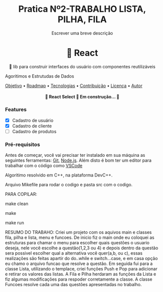 <h1 align="center">Pratica Nº2-TRABALHO LISTA, PILHA, FILA</h1>

<p align="center">Escrever uma breve descrição</p>
<h1 align="center">
    🔗 React</a>
</h1>
<p align="center">🚀 lib para construir interfaces do usuário com componentes reutilizáveis</p>
Agoritimos e Estrutudas de Dados


 <a href="#objetivo">Objetivo</a> •
 <a href="#roadmap">Roadmap</a> • 
 <a href="#tecnologias">Tecnologias</a> • 
 <a href="#contribuicao">Contribuição</a> • 
 <a href="#licenc-a">Licença</a> • 
 <a href="#autor">Autor</a>

<h4 align="center"> 
	🚧  React Select 🚀 Em construção...  🚧
</h4>

### Features

- [x] Cadastro de usuário
- [x] Cadastro de cliente
- [ ] Cadastro de produtos

### Pré-requisitos

Antes de começar, você vai precisar ter instalado em sua máquina as seguintes ferramentas:
[Git](https://git-scm.com), [Node.js](https://nodejs.org/en/). 
Além disto é bom ter um editor para trabalhar com o código como [VSCode](https://code.visualstudio.com/)

Algoritimo resolvido em C++, na plataforma DevC++.

Arquivo Mikefile para rodar o codigo e pasta src com o codigo.

PARA COPILAR:

make clean

make

make run


RESUMO DO TRABAHO: Criei um projeto com os aquivos main e classes fila, pilha e lista, menu e funcoes. De inicio fiz o main onde eu coloquei as estruturas para chamar o menu para escolher quais questões o usuario deseja, nele você escolhe a questão(1,2,3 ou 4) e depois dentro da questão sera possivel escolher qual a alternativa você quer(a,b, ou c), essas realizações são feitas apartir do do..while e switch...case, e em casa opção eu chamo o arquivo funcao que resolve a questão. Em seguida fui para a classe Lista, utilizando o templace, criei funções Push e Pop para adicionar e retirar os valores das listas. A Fila e Pilha herdaram as funções da Lista e fiz algumas modificações para respoder corretamente a classe. A classe Funcoes resolve cada uma das questões apresentadas no trabalho.
